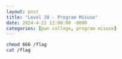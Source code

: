 ```yaml
---
layout: post
title: "Level 38 - Program Misuse"
date: 2024-4-22 12:00:00 -0000
categories: [pwn college, program misuse]
---
```


```bash
chmod 666 /flag
cat /flag
```